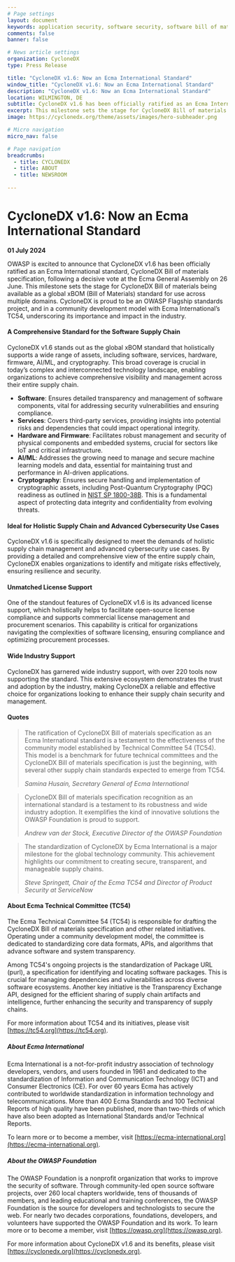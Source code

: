 ```yaml
---
# Page settings
layout: document
keywords: application security, software security, software bill of material, SBOM, BOM, open source, supply chain, specification, spdx, license, package url, purl, cpe
comments: false
banner: false

# News article settings
organization: CycloneDX
type: Press Release

title: "CycloneDX v1.6: Now an Ecma International Standard"
window_title: "CycloneDX v1.6: Now an Ecma International Standard"
description: "CycloneDX v1.6: Now an Ecma International Standard"
location: WILMINGTON, DE
subtitle: CycloneDX v1.6 has been officially ratified as an Ecma International standard, following a decisive vote at the Ecma General Assembly on 26 June.
excerpt: This milestone sets the stage for CycloneDX Bill of materials being available as a global xBOM (Bill of Materials) standard for use across multiple domains. CycloneDX is proud to be an OWASP Flagship standards project, and in a community development model with Ecma International’s TC54, underscoring its importance and impact in the industry.
image: https://cyclonedx.org/theme/assets/images/hero-subheader.png

# Micro navigation
micro_nav: false

# Page navigation
breadcrumbs:
  - title: CYCLONEDX
  - title: ABOUT
  - title: NEWSROOM
  
---
```


# CycloneDX v1.6: Now an Ecma International Standard
**01 July 2024**

OWASP is excited to announce that CycloneDX v1.6 has been officially ratified as an Ecma International standard, 
CycloneDX Bill of materials specification, following a decisive vote at  the Ecma General Assembly on 26 June. 
This milestone sets the stage for CycloneDX Bill of materials being available as a global xBOM (Bill of Materials) 
standard for use across multiple domains. CycloneDX is proud to be an OWASP Flagship standards project, and in a 
community development model with Ecma International’s TC54, underscoring its importance and impact in the industry.

#### **A Comprehensive Standard for the Software Supply Chain**
CycloneDX v1.6 stands out as the global xBOM standard that holistically supports a wide range of assets, including 
software, services, hardware, firmware, AI/ML, and cryptography. This broad coverage is crucial in today’s complex 
and interconnected technology landscape, enabling organizations to achieve comprehensive visibility and management 
across their entire supply chain.

* **Software**: Ensures detailed transparency and management of software components, vital for addressing security vulnerabilities and ensuring compliance.
* **Services**: Covers third-party services, providing insights into potential risks and dependencies that could impact operational integrity.
* **Hardware and Firmware**: Facilitates robust management and security of physical components and embedded systems, crucial for sectors like IoT and critical infrastructure.
* **AI/ML**: Addresses the growing need to manage and secure machine learning models and data, essential for maintaining trust and performance in AI-driven applications.
* **Cryptography**: Ensures secure handling and implementation of cryptographic assets, including Post-Quantum Cryptography (PQC) readiness as outlined in [NIST SP 1800-38B](https://csrc.nist.gov/pubs/sp/1800/38/iprd-(1)). This is a fundamental aspect of protecting data integrity and confidentiality from evolving threats.

#### **Ideal for Holistic Supply Chain and Advanced Cybersecurity Use Cases**

CycloneDX v1.6 is specifically designed to meet the demands of holistic supply chain management and advanced 
cybersecurity use cases. By providing a detailed and comprehensive view of the entire supply chain, CycloneDX 
enables organizations to identify and mitigate risks effectively, ensuring resilience and security.


#### **Unmatched License Support**

One of the standout features of CycloneDX v1.6 is its advanced license support, which holistically helps to 
facilitate open-source license compliance and supports commercial license management and procurement scenarios.
This capability is critical for organizations navigating the complexities of software licensing, ensuring compliance
and optimizing procurement processes.


#### **Wide Industry Support**

CycloneDX has garnered wide industry support, with over 220 tools now supporting the standard. This extensive 
ecosystem demonstrates the trust and adoption by the industry, making CycloneDX a reliable and effective choice 
for organizations looking to enhance their supply chain security and management.

#### **Quotes**

<blockquote class="press-release">
<p>The ratification of CycloneDX Bill of materials specification as an Ecma International standard is a testament to 
the effectiveness of the community model established by Technical Committee 54 (TC54). This model is a benchmark
for future technical committees and the CycloneDX Bill of materials specification is just the beginning, with 
several other supply chain standards expected to emerge from TC54.</p>
<cite>Samina Husain, Secretary General of Ecma International</cite>
</blockquote>

<blockquote class="press-release">
<p>CycloneDX Bill of materials specification recognition as an international standard is a testament to its robustness
and wide industry adoption. It exemplifies the kind of innovative solutions the OWASP Foundation is proud to support.</p>  
<cite>Andrew van der Stock, Executive Director of the OWASP Foundation</cite>
</blockquote>

<blockquote class="press-release">
<p>The standardization of CycloneDX by Ecma International is a major milestone for the global technology community.
This achievement highlights our commitment to creating secure, transparent, and manageable supply chains.</p>
<cite>Steve Springett, Chair of the Ecma TC54 and Director of Product Security at ServiceNow</cite>
</blockquote>

#### **About Ecma Technical Committee (TC54)**

The Ecma Technical Committee 54 (TC54) is responsible for drafting the CycloneDX Bill of materials specification and
other related initiatives. Operating under a community development model, the committee is dedicated to standardizing
core data formats, APIs, and algorithms that advance software and system transparency.

Among TC54's ongoing projects is the standardization of Package URL (purl), a specification for identifying and locating
software packages. This is crucial for managing dependencies and vulnerabilities across diverse software ecosystems.
Another key initiative is the Transparency Exchange API, designed for the efficient sharing of supply chain artifacts 
and intelligence, further enhancing the security and transparency of supply chains.

For more information about TC54 and its initiatives, please visit [https://tc54.org](https://tc54.org).

##### **About Ecma International**

Ecma International is a not-for-profit industry association of technology developers, vendors, and users founded
in 1961 and dedicated to the standardization of Information and Communication Technology (ICT) and Consumer 
Electronics (CE). For over 60 years Ecma has actively contributed to worldwide standardization in information 
technology and telecommunications. More than 400 Ecma Standards and 100 Technical Reports of high quality have 
been published, more than two-thirds of which have also been adopted as International Standards and/or Technical
Reports.

To learn more or to become a member, visit [https://ecma-international.org](https://ecma-international.org).

##### **About the OWASP Foundation**
The OWASP Foundation is a nonprofit organization that works to improve the security of software. Through community-led
open source software projects, over 260 local chapters worldwide, tens of thousands of members, and leading educational
and training conferences, the OWASP Foundation is the source for developers and technologists to secure the web. For
nearly two decades corporations, foundations, developers, and volunteers have supported the OWASP Foundation and its
work. To learn more or to become a member, visit [https://owasp.org](https://owasp.org).

For more information about CycloneDX v1.6 and its benefits, please visit [https://cyclonedx.org](https://cyclonedx.org).
